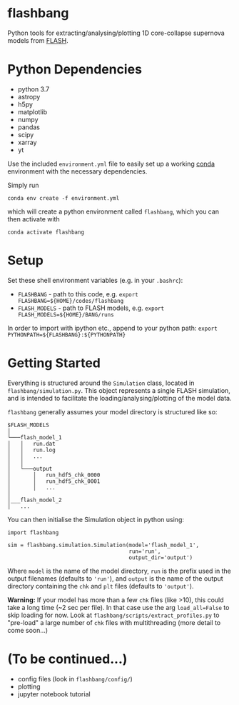 # flashbang
Python tools for extracting/analysing/plotting 1D core-collapse supernova models from [FLASH](http://flash.uchicago.edu/site/flashcode/).

# Python Dependencies
* python 3.7
* astropy
* h5py
* matplotlib
* numpy
* pandas
* scipy
* xarray
* yt

Use the included `environment.yml` file to easily set up a working [conda](https://docs.conda.io/projects/conda/en/latest/user-guide/tasks/manage-environments.html#creating-an-environment-with-commands) environment with the necessary dependencies.

Simply run 

`conda env create -f environment.yml`

which will create a python environment called `flashbang`, which you can then activate with 

`conda activate flashbang`

# Setup
Set these shell environment variables (e.g. in your `.bashrc`):
* `FLASHBANG` - path to this code, e.g. `export FLASHBANG=${HOME}/codes/flashbang`
* `FLASH_MODELS` - path to FLASH models, e.g. `export FLASH_MODELS=${HOME}/BANG/runs`

In order to import with ipython etc., append to your python path: `export PYTHONPATH=${FLASHBANG}:${PYTHONPATH}`

# Getting Started
Everything is structured around the `Simulation` class, located in `flashbang/simulation.py`. This object represents a single FLASH simulation, and is intended to facilitate the loading/analysing/plotting of the model data.

`flashbang` generally assumes your model directory is structured like so:
```
$FLASH_MODELS
│
└───flash_model_1
│   │   run.dat
│   │   run.log
│   │   ...
│   │
│   └───output
│       │   run_hdf5_chk_0000
│       │   run_hdf5_chk_0001
│       │   ...
│
│___flash_model_2
│   ...
```

You can then initialise the Simulation object in python using:
```
import flashbang

sim = flashbang.simulation.Simulation(model='flash_model_1', 
                                      run='run', 
                                      output_dir='output')
```
Where `model` is the name of the model directory, `run` is the prefix used in the output filenames (defaults to `'run'`), and `output` is the name of the output directory containing the `chk` and `plt` files (defaults to `'output'`).

**Warning:** If your model has more than a few `chk` files (like >10), this could take a long time (~2 sec per file). In that case use the arg `load_all=False` to skip loading for now. Look at `flashbang/scripts/extract_profiles.py` to "pre-load" a large number of `chk` files with multithreading (more detail to come soon...)

# (To be continued...)
* config files (look in `flashbang/config/`)
* plotting
* jupyter notebook tutorial
